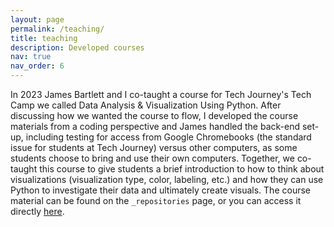 ```yaml
---
layout: page
permalink: /teaching/
title: teaching
description: Developed courses
nav: true
nav_order: 6
---
```


In 2023 James Bartlett and I co-taught a course for Tech Journey's Tech Camp we called Data Analysis & Visualization Using Python. After discussing how we wanted the course to flow, I developed the course materials from a coding perspective and James handled the back-end set-up, including testing for access from Google Chromebooks (the standard issue for students at Tech Journey) versus other computers, as some students choose to bring and use their own computers. Together, we co-taught this course to give students a brief introduction to how to think about visualizations (visualization type, color, labeling, etc.) and how they can use Python to investigate their data and ultimately create visuals. The course material can be found on the `_repositories` page, or you can access it directly [here](https://github.com/likeawednesday/TechCamp_DataViz).
